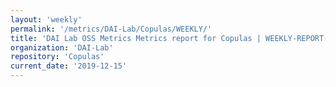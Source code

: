 ```yaml
---
layout: 'weekly'
permalink: '/metrics/DAI-Lab/Copulas/WEEKLY/'
title: 'DAI Lab OSS Metrics Metrics report for Copulas | WEEKLY-REPORT-2019-12-15'
organization: 'DAI-Lab'
repository: 'Copulas'
current_date: '2019-12-15'
---
```

